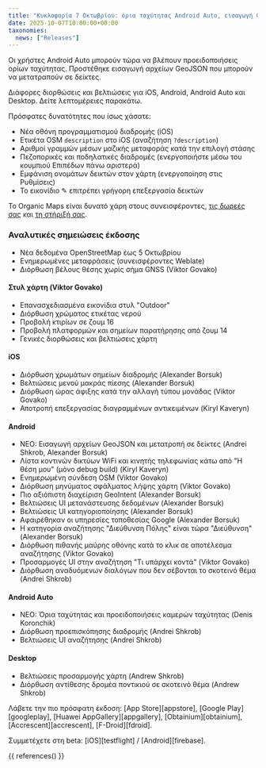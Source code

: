 ```yaml
---
title: "Κυκλοφορία 7 Οκτωβρίου: όρια ταχύτητας Android Auto, εισαγωγή GeoJSON και άλλα"
date: 2025-10-07T10:00:00+00:00
taxonomies:
  news: ["Releases"]
---
```


Οι χρήστες Android Auto μπορούν τώρα να βλέπουν προειδοποιήσεις ορίων ταχύτητας. Προστέθηκε εισαγωγή αρχείων GeoJSON που μπορούν να μετατραπούν σε δείκτες.

Διάφορες διορθώσεις και βελτιώσεις για iOS, Android, Android Auto και Desktop. Δείτε λεπτομέρειες παρακάτω.

Πρόσφατες δυνατότητες που ίσως χάσατε:
- Νέα οθόνη προγραμματισμού διαδρομής (iOS)
- Ετικέτα OSM `description` στο iOS (αναζήτηση `?description`)
- Αριθμοί γραμμών μέσων μαζικής μεταφοράς κατά την επιλογή στάσης
- Πεζοπορικές και ποδηλατικές διαδρομές (ενεργοποιήστε μέσω του κουμπιού Επιπέδων πάνω αριστερά)
- Εμφάνιση ονομάτων δεικτών στον χάρτη (ενεργοποίηση στις Ρυθμίσεις)
- Το εικονίδιο ✎ επιτρέπει γρήγορη επεξεργασία δεικτών

Το Organic Maps είναι δυνατό χάρη στους συνεισφέροντες, [τις δωρεές σας](@/donate/index.el.md) και [τη στήριξή σας](@/contribute/index.el.md).

### Αναλυτικές σημειώσεις έκδοσης

- Νέα δεδομένα OpenStreetMap έως 5 Οκτωβρίου
- Ενημερωμένες μεταφράσεις (συνεισφέροντες Weblate)
- Διόρθωση βέλους θέσης χωρίς σήμα GNSS (Viktor Govako)

#### Στυλ χάρτη (Viktor Govako)

- Επανασχεδιασμένα εικονίδια στυλ "Outdoor"
- Διόρθωση χρώματος ετικέτας νερού
- Προβολή κτιρίων σε ζουμ 16
- Προβολή πλατφορμών και σημείων παρατήρησης από ζουμ 14
- Γενικές διορθώσεις και βελτιώσεις χάρτη

#### iOS

- Διόρθωση χρωμάτων σημείων διαδρομής (Alexander Borsuk)
- Βελτιώσεις μενού μακράς πίεσης (Alexander Borsuk)
- Διόρθωση ώρας άφιξης κατά την αλλαγή τύπου μονάδας (Viktor Govako)
- Αποτροπή επεξεργασίας διαγραμμένων αντικειμένων (Kiryl Kaveryn)

#### Android

- ΝΕΟ: Εισαγωγή αρχείων GeoJSON και μετατροπή σε δείκτες (Andrei Shkrob, Alexander Borsuk)
- Λίστα κοντινών δικτύων WiFi και κινητής τηλεφωνίας κάτω από "Η θέση μου" (μόνο debug build) (Kiryl Kaveryn)
- Ενημερωμένη σύνδεση OSM (Viktor Govako)
- Διόρθωση μηνύματος σφάλματος λήψης χάρτη (Viktor Govako)
- Πιο αξιόπιστη διαχείριση GeoIntent (Alexander Borsuk)
- Βελτιώσεις UI μετανάστευσης δεδομένων (Alexander Borsuk)
- Βελτιώσεις UI κατηγοριοποίησης (Alexander Borsuk)
- Αφαιρέθηκαν οι υπηρεσίες τοποθεσίας Google (Alexander Borsuk)
- Η κατηγορία αναζήτησης "Διεύθυνση Πόλης" είναι τώρα "Διεύθυνση" (Alexander Borsuk)
- Διόρθωση πιθανής μαύρης οθόνης κατά το κλικ σε αποτέλεσμα αναζήτησης (Viktor Govako)
- Προσαρμογές UI στην αναζήτηση "Τι υπάρχει κοντά" (Viktor Govako)
- Διόρθωση αναδυόμενων διαλόγων που δεν σέβονται το σκοτεινό θέμα (Andrei Shkrob)

#### Android Auto

- ΝΕΟ: Όρια ταχύτητας και προειδοποιήσεις καμερών ταχύτητας (Denis Koronchik)
- Διόρθωση προεπισκόπησης διαδρομής (Andrei Shkrob)
- Βελτιώσεις UI αναζήτησης (Andrei Shkrob)

#### Desktop

- Βελτιώσεις προσαρμογής χάρτη (Andrew Shkrob)
- Διόρθωση αντίθεσης δρομέα ποντικιού σε σκοτεινό θέμα (Andrew Shkrob)

Λάβετε την πιο πρόσφατη έκδοση: [App Store][appstore], [Google Play][googleplay], [Huawei AppGallery][appgallery], [Obtainium][obtainium], [Accrescent][accrescent], [F-Droid][fdroid].

Συμμετέχετε στη beta: [iOS][testflight] / [Android][firebase].

{{ references() }}
